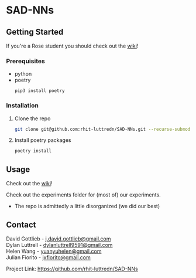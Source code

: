 <!--
Template based on https://github.com/othneildrew/Best-README-Template
-->
# SAD-NNs



<!-- GETTING STARTED -->
## Getting Started
If you're a Rose student you should check out the [wiki](https://github.com/rhit-luttredn/SAD-NNs/wiki)!
### Prerequisites
* python
* poetry
  ```
  pip3 install poetry
  ```

<!-- Template
This is an example of how to list things you need to use the software and how to install them.
* npm
  ```sh
  npm install npm@latest -g
  ```
-->

### Installation
1. Clone the repo
   ```sh
   git clone git@github.com:rhit-luttredn/SAD-NNs.git --recurse-submodules
   ```
2. Install poetry packages
   ```sh
   poetry install
   ```


<!-- Template
_Below is an example of how you can instruct your audience on installing and setting up your app. This template doesn't rely on any external dependencies or services._

1. Get a free API Key at [https://example.com](https://example.com)
2. Clone the repo
   ```sh
   git clone https://github.com/your_username_/Project-Name.git
   ```
3. Install NPM packages
   ```sh
   npm install
   ```
4. Enter your API in `config.js`
   ```js
   const API_KEY = 'ENTER YOUR API';
   ```
-->



<!-- USAGE EXAMPLES -->
## Usage
Check out the [wiki](https://github.com/rhit-luttredn/SAD-NNs/wiki)!

Check out the experiments folder for (most of) our experiments.
- The repo is admittedly a little disorganized (we did our best)
<!-- Template
Use this space to show useful examples of how a project can be used. Additional screenshots, code examples and demos work well in this space. You may also link to more resources.

_For more examples, please refer to the [Documentation](https://example.com)_
-->



<!-- CONTACT -->
## Contact

David Gottlieb - j.david.gottlieb@gmail.com \
Dylan Luttrell - dylanluttrell9591@gmail.com \
Helen Wang - yuanyuhelen@gmail.com \
Julian Fiorito - jxfiorito@gmail.com

Project Link: https://github.com/rhit-luttredn/SAD-NNs


<!-- MARKDOWN LINKS & IMAGES -->
<!-- https://www.markdownguide.org/basic-syntax/#reference-style-links -->

<!-- Template
[contributors-shield]: https://img.shields.io/github/contributors/othneildrew/Best-README-Template.svg?style=for-the-badge
-->
